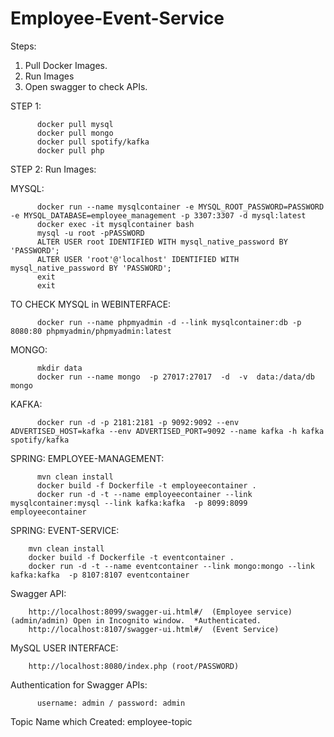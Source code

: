 # Employee-Event-Service


Steps:

1. Pull Docker Images.
2. Run Images
3. Open swagger to check APIs.



STEP 1: 

          docker pull mysql
          docker pull mongo
          docker pull spotify/kafka
          docker pull php

STEP 2: Run Images:

MYSQL: 

          docker run --name mysqlcontainer -e MYSQL_ROOT_PASSWORD=PASSWORD -e MYSQL_DATABASE=employee_management -p 3307:3307 -d mysql:latest
          docker exec -it mysqlcontainer bash
          mysql -u root -pPASSWORD
          ALTER USER root IDENTIFIED WITH mysql_native_password BY 'PASSWORD';
          ALTER USER 'root'@'localhost' IDENTIFIED WITH mysql_native_password BY 'PASSWORD';
          exit
          exit

TO CHECK MYSQL in WEBINTERFACE:

          docker run --name phpmyadmin -d --link mysqlcontainer:db -p 8080:80 phpmyadmin/phpmyadmin:latest


MONGO:

          mkdir data
          docker run --name mongo  -p 27017:27017  -d  -v  data:/data/db mongo


KAFKA:

          docker run -d -p 2181:2181 -p 9092:9092 --env ADVERTISED_HOST=kafka --env ADVERTISED_PORT=9092 --name kafka -h kafka spotify/kafka


SPRING: EMPLOYEE-MANAGEMENT:

          mvn clean install
          docker build -f Dockerfile -t employeecontainer .
          docker run -d -t --name employeecontainer --link mysqlcontainer:mysql --link kafka:kafka  -p 8099:8099 employeecontainer

SPRING:  EVENT-SERVICE:

        mvn clean install
        docker build -f Dockerfile -t eventcontainer .
        docker run -d -t --name eventcontainer --link mongo:mongo --link kafka:kafka  -p 8107:8107 eventcontainer

Swagger API:

        http://localhost:8099/swagger-ui.html#/  (Employee service) (admin/admin) Open in Incognito window.  *Authenticated.
        http://localhost:8107/swagger-ui.html#/  (Event Service)

MySQL USER INTERFACE:
       
        http://localhost:8080/index.php (root/PASSWORD)

Authentication for Swagger APIs:

          username: admin / password: admin

Topic Name which Created:  employee-topic
